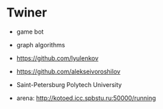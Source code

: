# Twiner
* game bot
* graph algorithms
* https://github.com/lyulenkov
* https://github.com/alekseivoroshilov
* Saint-Petersburg Polytech University

* arena: http://kotoed.icc.spbstu.ru:50000/running
